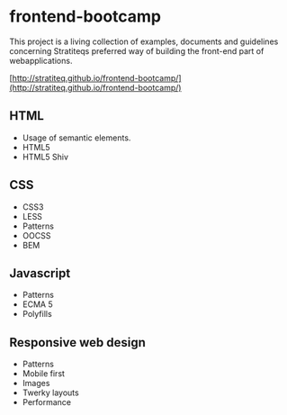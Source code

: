 frontend-bootcamp
=================

This project is a living collection of examples, documents and guidelines concerning Stratiteqs preferred way of building the front-end part of webapplications.

[http://stratiteq.github.io/frontend-bootcamp/](http://stratiteq.github.io/frontend-bootcamp/)

## HTML
-  Usage of semantic elements.
-  HTML5
-  HTML5 Shiv

## CSS
-  CSS3
-  LESS
-  Patterns
-  OOCSS
-  BEM

## Javascript
-  Patterns
-  ECMA 5
-  Polyfills

## Responsive web design
-  Patterns
-  Mobile first
-  Images
-  Twerky layouts
-  Performance
